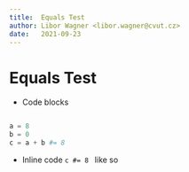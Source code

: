 ```yaml
---
title:  Equals Test
author: Libor Wagner <libor.wagner@cvut.cz>
date:   2021-09-23
---
```


# Equals Test

 - Code blocks

```python

a = 8
b = 0
c = a + b #= 8

```

 - Inline code `c #= 8 ` like so

